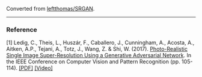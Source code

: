 Converted from [leftthomas/SRGAN](https://github.com/leftthomas/SRGAN/tree/e1f9fdb7dbbb7a023ddbd19340e82101ae9147fa).

---

### Reference
[1] Ledig, C., Theis, L., Huszár, F., Caballero, J., Cunningham, A., Acosta, A., Aitken, A.P., Tejani, A., Totz, J., Wang, Z. & Shi, W. (2017). [Photo-Realistic Single Image Super-Resolution Using a Generative Adversarial Network](https://ieeexplore.ieee.org/document/8099502/). In the IEEE Conference on Computer Vision and Pattern Recognition (pp. 105-114). [[PDF]](http://openaccess.thecvf.com/content_cvpr_2017/papers/Ledig_Photo-Realistic_Single_Image_CVPR_2017_paper.pdf) [[Video]](https://www.youtube.com/watch?v=BXIR_SVCrsE)
